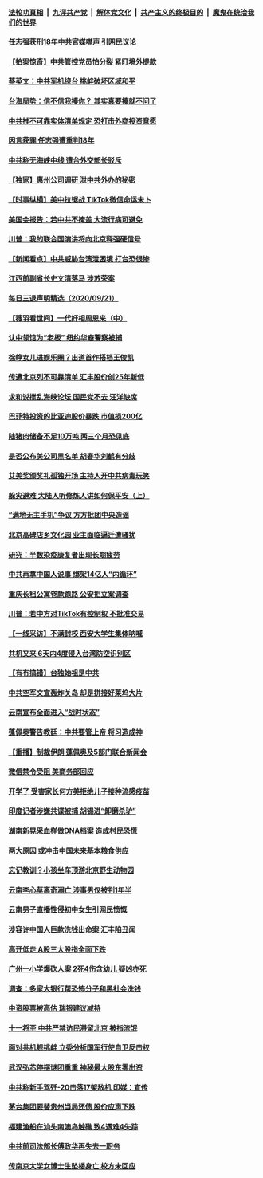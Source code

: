 

####  [法轮功真相](../../../../basic/blob/master/README.md?t=09221631) &nbsp;|&nbsp; [九评共产党](../../../../9ping.md/blob/master/README.md?t=09221631) &nbsp;|&nbsp; [解体党文化](../../../../jtdwh.md/blob/master/README.md?t=09221631)  &nbsp;|&nbsp; [共产主义的终极目的](../../../../gczydzjmd.md/blob/master/README.md?t=09221631) &nbsp;|&nbsp; [魔鬼在统治我们的世界](../../../../mgztzwmdsj.md/blob/master/README.md?t=09221631) 

#### [任志强获刑18年中共官媒噤声 引网民议论](../pages/nsc413/n12421431.md?t=09221631) 

#### [【拍案惊奇】中共管控党员怕分裂 紧盯境外提款](../pages/nsc413/n12421155.md?t=09221631) 

#### [蔡英文：中共军机绕台 挑衅破坏区域和平](../pages/nsc413/n12421384.md?t=09221631) 

#### [台海局势：信不信我揍你？ 其实真要揍就不问了](../pages/nsc413/n12421200.md?t=09221631) 

#### [中共推不可靠实体清单规定 恐打击外商投资意愿](../pages/nsc413/n12420769.md?t=09221631) 

#### [因言获罪 任志强遭重判18年](../pages/nsc413/n12421299.md?t=09221631) 

#### [中共称无海峡中线 遭台外交部长驳斥](../pages/nsc413/n12421105.md?t=09221631) 


#### [【独家】惠州公司调研 泄中共外办的秘密](../pages/nsc413/n12403376.md?t=09221631) 

#### [【时事纵横】美中拉锯战 TikTok微信命运未卜](../pages/nsc413/n12420435.md?t=09221631) 

#### [美国会报告：若中共不掩盖 大流行病可避免](../pages/nsc413/n12421058.md?t=09221631) 

#### [川普：我的联合国演讲将向北京释强硬信号](../pages/nsc413/n12421001.md?t=09221631) 

#### [【新闻看点】中共威胁台湾泄困境 打台恐很惨](../pages/nsc413/n12420667.md?t=09221631) 

#### [江西前副省长史文清落马 涉苏荣案](../pages/nsc413/n12420715.md?t=09221631) 

#### [每日三退声明精选（2020/09/21）](../pages/nsc413/n12420805.md?t=09221631) 

#### [【薇羽看世间】一代奸相周恩来（中）](../pages/nsc413/n12420503.md?t=09221631) 

#### [认中领馆为“老板” 纽约华裔警察被捕](../pages/nsc413/n12420431.md?t=09221631) 

#### [徐峥女儿进娱乐圈？出道首作搭档王俊凯](../pages/nsc413/n12420429.md?t=09221631) 

#### [传遭北京列不可靠清单 汇丰股价创25年新低](../pages/nsc413/n12420566.md?t=09221631) 

#### [求和说搅乱海峡论坛 国民党不去 汪洋缺席](../pages/nsc413/n12420440.md?t=09221631) 

#### [巴菲特投资的比亚迪股价暴跌 市值损200亿](../pages/nsc413/n12420552.md?t=09221631) 

#### [陆猪肉储备不足10万吨 两三个月恐见底](../pages/nsc413/n12420411.md?t=09221631) 

#### [是否公布美公司黑名单 胡春华刘鹤有分歧](../pages/nsc413/n12420397.md?t=09221631) 

#### [艾美奖颁奖礼孤独开场 主持人开中共病毒玩笑](../pages/nsc413/n12420238.md?t=09221631) 

#### [躲灾避难 大陆人听修炼人讲如何保平安（上）](../pages/nsc413/n12417453.md?t=09221631) 

#### [“满地无主手机”争议 方方批团中央造谣](../pages/nsc413/n12420292.md?t=09221631) 

#### [北京高碑店乡文化园 业主面临逼迁遭骚扰](../pages/nsc413/n12420176.md?t=09221631) 

#### [研究：半数染疫康复者出现长期疲劳](../pages/nsc413/n12420332.md?t=09221631) 

#### [中共再拿中国人说事 绑架14亿人“内循环”](../pages/nsc413/n12420156.md?t=09221631) 

#### [重庆长租公寓卷款跑路 公安拒立案调查](../pages/nsc413/n12420145.md?t=09221631) 

#### [川普：若中方对TikTok有控制权 不批准交易](../pages/nsc413/n12420071.md?t=09221631) 

#### [【一线采访】不满封校 西安大学生集体呐喊](../pages/nsc413/n12420151.md?t=09221631) 

#### [共机又来 6天内4度侵入台湾防空识别区](../pages/nsc413/n12419051.md?t=09221631) 

#### [【有冇搞错】台独始祖是中共](../pages/nsc413/n12420158.md?t=09221631) 

#### [中共空军文宣轰炸关岛 却是拼接好莱坞大片](../pages/nsc413/n12420167.md?t=09221631) 

#### [云南宣布全面进入“战时状态”](../pages/nsc413/n12420029.md?t=09221631) 

#### [蓬佩奥警告教廷：中共要管上帝 将习造成神](../pages/nsc413/n12420003.md?t=09221631) 

#### [【重播】制裁伊朗 蓬佩奥及5部门联合新闻会](../pages/nsc413/n12419762.md?t=09221631) 

#### [微信禁令受阻 美商务部回应](../pages/nsc413/n12420019.md?t=09221631) 

#### [开学了 受害家长何方美拒绝儿子接种流感疫苗](../pages/nsc413/n12419853.md?t=09221631) 

#### [印度记者涉嫌共谍被捕 胡锡进“卸磨杀驴”](../pages/nsc413/n12419831.md?t=09221631) 

#### [湖南新晃采血样做DNA档案 造成村民恐慌](../pages/nsc413/n12419645.md?t=09221631) 

#### [两大原因  或冲击中国未来基本粮食供应](../pages/nsc413/n12419715.md?t=09221631) 

#### [忘记教训？小孩坐车顶游北京野生动物园](../pages/nsc413/n12419648.md?t=09221631) 

#### [云南李心草离奇溺亡 涉事男仅被判1年半](../pages/nsc413/n12418841.md?t=09221631) 

#### [云南男子直播性侵初中女生引网民愤慨](../pages/nsc413/n12419476.md?t=09221631) 

#### [涉容许中国人巨款洗钱出命案 汇丰陷丑闻](../pages/nsc413/n12419442.md?t=09221631) 

#### [高开低走 A股三大股指全面下跌](../pages/nsc413/n12419398.md?t=09221631) 

#### [广州一小学爆砍人案 2死4伤含幼儿 疑凶亦死](../pages/nsc413/n12418400.md?t=09221631) 

#### [调查：多家大银行帮恐怖分子和黑社会洗钱](../pages/nsc413/n12419217.md?t=09221631) 

#### [中资股票被高估 瑞银建议减持](../pages/nsc413/n12419007.md?t=09221631) 

#### [十一将至 中共严禁访民滞留北京 被指流氓](../pages/nsc413/n12419159.md?t=09221631) 

#### [面对共机舰挑衅 立委分析国军行使自卫反击权](../pages/nsc413/n12419078.md?t=09221631) 

#### [武汉弘芯停摆谜团重重 神秘最大股东零出资](../pages/nsc413/n12419041.md?t=09221631) 

#### [中共称新手驾歼-20击落17架敌机 印媒：宣传](../pages/nsc413/n12419160.md?t=09221631) 

#### [茅台集团要替贵州当局还债 股价应声下跌](../pages/nsc413/n12418052.md?t=09221631) 


#### [福建渔船在汕头南澳岛触礁 致4遇难4失踪](../pages/nsc413/n12418751.md?t=09221631) 

#### [中共前司法部长傅政华再失去一职务](../pages/nsc413/n12418739.md?t=09221631) 

#### [传南京大学女博士生坠楼身亡 校方未回应](../pages/nsc413/n12418644.md?t=09221631) 

